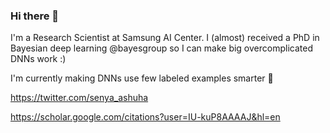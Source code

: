 ### Hi there 👋

I'm a Research Scientist at Samsung AI Center. I (almost) received a PhD in Bayesian deep learning @bayesgroup so I can make big overcomplicated DNNs work :) 

I'm currently making DNNs use few labeled examples smarter 🧠

https://twitter.com/senya_ashuha

https://scholar.google.com/citations?user=IU-kuP8AAAAJ&hl=en
